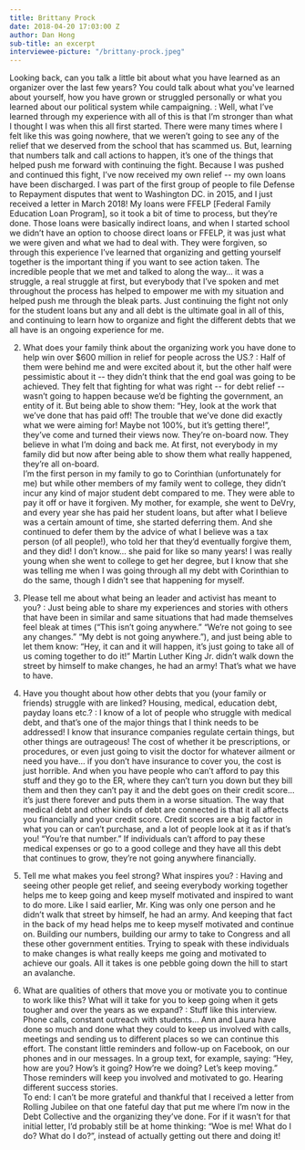 ```yaml
---
title: Brittany Prock
date: 2018-04-20 17:03:00 Z
author: Dan Hong
sub-title: an excerpt
interviewee-picture: "/brittany-prock.jpeg"
---
```


Looking back, can you talk a little bit about what you have learned as an organizer over the last few years? You could talk about what you've learned about yourself, how you have grown or struggled personally or what you learned about our political system while campaigning.
: Well, what I’ve learned through my experience with all of this is that I’m stronger than what I thought I was when this all first started. There were many times where I felt like this was going nowhere, that we weren’t going to see any of the relief that we deserved from the school that has scammed us. But, learning that numbers talk and call actions to happen, it’s one of the things that helped push me forward with continuing the fight. Because I was pushed and continued this fight, I’ve now received my own relief -- my own loans have been discharged. I was part of the first group of people to file Defense to Repayment disputes that went to Washington DC. in 2015, and I just received a letter in March 2018! My loans were FFELP  [Federal Family Education Loan Program], so it took a bit of time to process, but they’re done. Those loans were basically indirect loans, and when I started school we didn’t have an option to choose direct loans or FFELP, it was just what we were given and what we had to deal with. They were forgiven, so through this experience I’ve learned that organizing and getting yourself together is the important thing if you want to see action taken. The incredible people that we met and talked to along the way… it was a struggle, a real struggle at first, but everybody that I’ve spoken and met throughout the process has helped to empower me with my situation and helped push me through the bleak parts. Just continuing the fight not only for the student loans but any and all debt is the ultimate goal in all of this, and continuing to learn how to organize and fight the different debts that we all have is an ongoing experience for me.

2. What does your family think about the organizing work you have done to help win over $600 million in relief for people across the US.?
: Half of them were behind me and were excited about it, but the other half were pessimistic about it -- they didn’t think that the end goal was going to be achieved. They felt that fighting for what was right -- for debt relief -- wasn’t going to happen because we’d be fighting the government, an entity of it. But being able to show them: “Hey, look at the work that we’ve done that has paid off! The trouble that we’ve done did exactly what we were aiming for! Maybe not 100%, but it’s getting there!”, they’ve come and turned their views now. They’re on-board now. They believe in what I’m doing and back me. At first, not everybody in my family did but now after being able to show them what really happened, they’re all on-board.  
I’m the first person in my family to go to Corinthian (unfortunately for me) but while other members of my family went to college, they didn’t incur any kind of major student debt compared to me. They were able to pay it off or have it forgiven. My mother, for example, she went to DeVry, and every year she has paid her student loans, but after what I believe was a certain amount of time, she started deferring them. And she continued to defer them by the advice of what I believe was a tax person (of all people!), who told her that they’d eventually forgive them, and they did! I don’t know… she paid for like so many years! I was really young when she went to college to get her degree, but I know that she was telling me when I was going through all my debt with Corinthian to do the same, though I didn’t see that happening for myself.

3. Please tell me about what being an leader and activist has meant to you?
: Just being able to share my experiences and stories with others that have been in similar and same situations that had made themselves feel bleak at times (“This isn’t going anywhere.” “We’re not going to see any changes.” “My debt is not going anywhere.”), and just being able to let them know: “Hey, it can and it will happen, it’s just going to take all of us coming together to do it!” Martin Luther King Jr. didn’t walk down the street by himself to make changes, he had an army! That’s what we have to have.

4. Have you thought about how other debts that you (your family or friends) struggle with are linked? Housing, medical, education debt, payday loans etc.?
: I know of a lot of people who struggle with medical debt, and that’s one of the major things that I think needs to be addressed! I know that insurance companies regulate certain things, but other things are outrageous! The cost of whether it be prescriptions, or procedures, or even just going to visit the doctor for whatever ailment or need you have… if you don’t have insurance to cover you, the cost is just horrible. And when you have people who can’t afford to pay this stuff and they go to the ER, where they can’t turn you down but they bill them and then they can’t pay it and the debt goes on their credit score… it’s just there forever and puts them in a worse situation. The way that medical debt and other kinds of debt are connected is that it all affects you financially and your credit score. Credit scores are a big factor in what you can or can’t purchase, and a lot of people look at it as if that’s you! “You’re that number.” If individuals can’t afford to pay these medical expenses or go to a good college and they have all this debt that continues to grow, they’re not going anywhere financially.

5. Tell me what makes you feel strong? What inspires you?
: Having and seeing other people get relief, and seeing everybody working together helps me to keep going and keep myself motivated and inspired to want to do more. Like I said earlier, Mr. King was only one person and he didn’t walk that street by himself, he had an army. And keeping that fact in the back of my head helps me to keep myself motivated and continue on. Building our numbers, building our army to take to Congress and all these other government entities. Trying to speak with these individuals to make changes is what really keeps me going and motivated to achieve our goals. All it takes is one pebble going down the hill to start an avalanche.

6. What are qualities of others that move you or motivate you to continue to work like this? What will it take for you to keep going when it gets tougher and over the years as we expand?
: Stuff like this interview. Phone calls, constant outreach with students… Ann and Laura have done so much and done what they could to keep us involved with calls, meetings and sending us to different places so we can continue this effort. The constant little reminders and follow-up on Facebook, on our phones and in our messages. In a group text, for example, saying: “Hey, how are you? How’s it going? How’re we doing? Let’s keep moving.” Those reminders will keep you involved and motivated to go. Hearing different success stories.  
To end: I can’t be more grateful and thankful that I received a letter from Rolling Jubilee on that one fateful day that put me where I’m now in the Debt Collective and the organizing they’ve done. For if it wasn’t for that initial letter, I’d probably still be at home thinking: “Woe is me! What do I do? What do I do?”, instead of actually getting out there and doing it!
